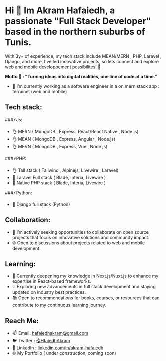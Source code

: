 # Hi 👋 Im Akram Hafaiedh, a passionate "Full Stack Developer" based in the northern suburbs of Tunis. 
With  3y+ of experience, my tech stack include MEAN/MERN , PHP, Laravel , Django, and more.
I've led innovative projects, so lets connect and explore web and mobile developpement possibilites! 🚀 

**Motto 💬 : "Turning ideas into digital realities, one line of code at a time."**

- 🔭 I’m currently working as a software engineer in a  on mern stack app : terrainet (web and mobile) 
<!--
**Akram-Hafaiedh/Akram-Hafaiedh** is a ✨ _special_ ✨ repository because its `README.md` (this file) appears on your GitHub profile.
-->

<!-- 
 - 🌱 I’m currently learning ...

- 🤔 I’m looking for help with ...
- 💬 Ask me about ...
- ⚡ Fun fact: ...
-->
## Tech stack: 

###⚡Js:

- 👌 MERN ( MongoDB , Express, React/React Native , Node.js) 
- 👌 MEAN ( MongoDB , Express, Angular , Node.js) 
- 👌 MEVN ( MongoDB , Express, Vue , Node.js)

###⚡PHP:

- 👌 Tall stack ( Tailwind , Alpinejs, Livewire , Laravel) 
- 🤟 Laravel Full stack ( Blade, Interia, Livewire ) 
- 🤔 Native PHP stack ( Blade, Interia, Livewire )
 
###⚡Python:

- 🤔 Django full stack (Python)

## Collaboration:

- 👯 I’m actively seeking opportunities to collaborate on open source projects that focus on innovative solutions and community impact.
- 🌐 Open to discussions about projects related to web and mobile development.
  
## Learning:

- 🌱 Currently deepening my knowledge in Next.js/Nuxt.js to enhance my expertise in React-based frameworks.
- 💡 Exploring new advancements in full stack development and staying updated on industry best practices.
- 📚 Open to recommendations for books, courses, or resources that can contribute to my continuous learning journey.


## Reach Me:

- 📫 Email: [hafaiedhakram@gmail.com](mailto:hafaiedhakram@gmail.com)
- 🐦 Twitter : [@HfaiedhAkram](https://twitter.com/HfaiedhAkram)
- 💼 LinkedIn : [linkedin.com/in/akram-hafaiedh](https://www.linkedin.com/in/akram-hafaiedh-368b3312b/)
- 🌐 My Portfolio ( under construction, coming soon)
